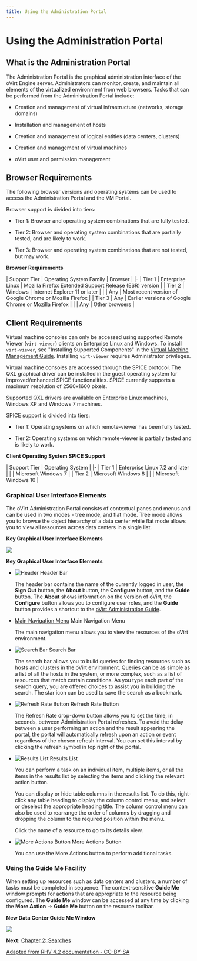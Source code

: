 ```yaml
---
title: Using the Administration Portal
---
```


# Using the Administration Portal

## What is the Administration Portal

The Administration Portal is the graphical administration interface of the oVirt Engine server. Administrators can monitor, create, and maintain all elements of the virtualized environment from web browsers. Tasks that can be performed from the Administration Portal include:

* Creation and management of virtual infrastructure (networks, storage domains)

* Installation and management of hosts

* Creation and management of logical entities (data centers, clusters)

* Creation and management of virtual machines

* oVirt user and permission management

## Browser Requirements

The following browser versions and operating systems can be used to access the Administration Portal and the VM Portal.

Browser support is divided into tiers:

* Tier 1: Browser and operating system combinations that are fully tested.

* Tier 2: Browser and operating system combinations that are partially tested, and are likely to work.

* Tier 3: Browser and operating system combinations that are not tested, but may work.

**Browser Requirements**

| Support Tier | Operating System Family | Browser |
|-
| Tier 1 | Enterprise Linux | Mozilla Firefox Extended Support Release (ESR) version |
| Tier 2 | Windows | Internet Explorer 11 or later |
|        | Any | Most recent version of Google Chrome or Mozilla Firefox |
| Tier 3 | Any | Earlier versions of Google Chrome or Mozilla Firefox |
|        | Any | Other browsers |

## Client Requirements

Virtual machine consoles can only be accessed using supported Remote Viewer (`virt-viewer`) clients on Enterprise Linux and Windows. To install `virt-viewer`, see "Installing Supported Components" in the [Virtual Machine Management Guide](/documentation/vmm-guide/Virtual_Machine_Management_Guide/). Installing `virt-viewer` requires Administrator privileges.

Virtual machine consoles are accessed through the SPICE protocol. The QXL graphical driver can be installed in the guest operating system for improved/enhanced SPICE functionalities. SPICE currently supports a maximum resolution of 2560x1600 pixels.

Supported QXL drivers are available on Enterprise Linux machines, Windows XP and Windows 7 machines.

SPICE support is divided into tiers:

* Tier 1: Operating systems on which remote-viewer has been fully tested.

* Tier 2: Operating systems on which remote-viewer is partially tested and is likely to work.

**Client Operating System SPICE Support**

| Support Tier | Operating System |
|-
| Tier 1 | Enterprise Linux 7.2 and later |
|        | Microsoft Windows 7        |
| Tier 2 | Microsoft Windows 8        |
|        | Microsoft Windows 10       |

### Graphical User Interface Elements

The oVirt Administration Portal consists of contextual panes and menus and can be used in two modes - tree mode, and flat mode. Tree mode allows you to browse the object hierarchy of a data center while flat mode allows you to view all resources across data centers in a single list.

**Key Graphical User Interface Elements**

![](/images/intro-admin/AdminPortal.png)

**Key Graphical User Interface Elements**

* ![Header](/images/intro-admin/172.png) Header Bar

    The header bar contains the name of the currently logged in user, the **Sign Out** button, the **About** button, the **Configure** button, and the **Guide** button. The **About** shows information on the version of oVirt, the **Configure** button allows you to configure user roles, and the **Guide** button provides a shortcut to the [oVirt Administration Guide](/documentation/admin-guide/administration-guide/).

* [Main Navigation Menu](/images/intro-admin/173.png) Main Navigation Menu

    The main navigation menu allows you to view the resources of the oVirt environment.

* ![Search Bar](/images/intro-admin/174.png) Search Bar

    The search bar allows you to build queries for finding resources such as hosts and clusters in the oVirt environment. Queries can be as simple as a list of all the hosts in the system, or more complex, such as a list of resources that match certain conditions. As you type each part of the search query, you are offered choices to assist you in building the search. The star icon can be used to save the search as a bookmark.

* ![Refresh Rate Button](/images/intro-admin/175.png) Refresh Rate Button

    The Refresh Rate drop-down button allows you to set the time, in seconds, between Administration Portal refreshes. To avoid the delay between a user performing an action and the result appearing the portal, the portal will automatically refresh upon an action or event regardless of the chosen refresh interval. You can set this interval by clicking the refresh symbol in top right of the portal.

* ![Results List](/images/intro-admin/176.png) Results List

    You can perform a task on an individual item, multiple items, or all the items in the results list by selecting the items and clicking the relevant action button.

    You can display or hide table columns in the results list. To do this, right-click any table heading to display the column control menu, and select or deselect the appropriate heading title. The column control menu can also be used to rearrange the order of columns by dragging and dropping the column to the required position within the menu.

    Click the name of a resource to go to its details view.

* ![More Actions Button](/images/intro-admin/177.png) More Actions Button

    You can use the More Actions button to perform additional tasks.

### Using the Guide Me Facility

When setting up resources such as data centers and clusters, a number of tasks must be completed in sequence. The context-sensitive **Guide Me** window prompts for actions that are appropriate to the resource being configured. The **Guide Me** window can be accessed at any time by clicking the **More Action** &rarr; **Guide Me** button on the resource toolbar.

**New Data Center Guide Me Window**

![](/images/intro-admin/GuideMe.png)

**Next:** [Chapter 2: Searches](../chap-searches)

[Adapted from RHV 4.2 documentation - CC-BY-SA](https://access.redhat.com/documentation/en-us/red_hat_virtualization/4.2/html/introduction_to_the_administration_portal/chap-using_the_administration_portal)
